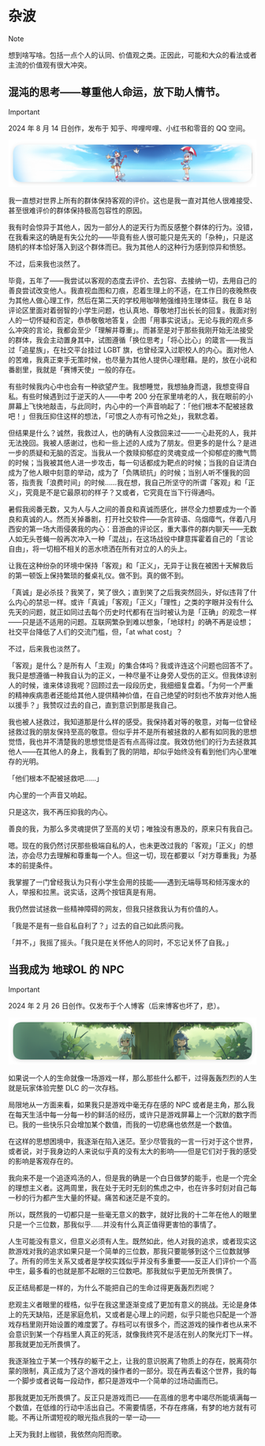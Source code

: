 # 杂波

> [!NOTE]
> 想到啥写啥。包括一点个人的认同、价值观之类。正因此，可能和大众的看法或者主流的价值观有很大冲突。

<!--markdownlint-disable-next-line MD026-->
## 混沌的思考——尊重他人命运，放下助人情节。

> [!IMPORTANT]
> 2024 年 8 月 14 日创作，发布于 知乎、哔哩哔哩、小红书和零音的 QQ 空间。

![哔哩哔哩头图分隔线 08](../assets/division_bilibili_08.png)

我一直想对世界上所有的群体保持客观的评价。这也是我一直对其他人很难接受、甚至很难评价的群体保持极高包容性的原因。

我有时会惊异于其他人，因为一部分人的逆天行为而反感整个群体的行为。没错，在我看来这的确是有失公允的——毕竟有些人很可能只是先天的「杂种」，只是这随机的样本恰好落入到这个群体而已。我为其他人的这种行为感到惊异和愤怒。

不过，后来我也淡然了。

毕竟，五年了——我尝试以客观的态度去评价、去包容、去接纳一切，去用自己的善良尝试改变他人。我直视血图和刀痕，忍着生理上的不适，在工作日的夜晚熬夜为其他人做心理工作，然后在第二天的学校用咖啡勉强维持生理体征。我在 B 站评论区里面对着弱智的小学生问题，也认真地、尊敬地打出长长的回复。我面对别人的一切怀疑和否定，恭恭敬敬地答复，企图「用事实说话」。无论与我的观点多么冲突的言论，我都会至少「理解并尊重」。而甚至是对于那些我刚开始无法接受的群体，我会主动置身其中，试图遵循「换位思考」「将心比心」的箴言——我当过「追星族」，在社交平台挂过 LGBT 旗，也曾经深入过职校人的内心。面对他人的苦难，我真正束手无策时候，也尽量为其他人提供心理慰藉。是的，放在小说和番剧里，我就是「赛博天使」一般的存在。

有些时候我内心中也会有一种欲望产生。我想睡觉，我想抽身而退，我想变得自私。有些时候遇到过于逆天的人——中考 200 分在家里啃老的人，我在眼前的小屏幕上飞快地敲击，与此同时，内心中的一个声音响起了：「他们根本不配被拯救吧！」但我压抑住这样的想法，「可恨之人亦有可怜之处」，我默念着。

但结果是什么？诚然，我救过人，也的确有人没救回来过——一心赴死的人，我并无法挽回。我被人感谢过，也和一些上述的人成为了朋友。但更多的是什么？是进一步的质疑和无脑的否定。当我从一个救赎抑郁症的灵魂变成一个抑郁症的撒气筒的时候；当我被其他人进一步攻击，每一句话都成为靶点的时候；当我的自证清白成为了他人眼中刻意的举动，成为了「负隅顽抗」的时候；当别人听不懂我的回答，指责我「浪费时间」的时候……我在想，我自己所坚守的所谓「客观」和「正义」，究竟是不是它最原初的样子？又或者，它究竟在当下行得通吗。

暑假我阅番无数，又为人与人之间的善良和真诚而感化，拼尽全力想要成为一个善良和真诚的人。然而关掉番剧，打开社交软件——杂言碎语、乌烟瘴气，伴着八月西安的第一场大雨侵袭我的内心：音游曲的评论区，重大事件的群内聊天——无数人如无头苍蝇一般再次冲入一种「混战」，在这场战役中肆意挥霍着自己的「言论自由」，将一切相不相关的恶水喷洒在所有对立的人的头上。

让我在这种纷杂的环境中保持「客观」和「正义」，无异于让我在被困十天解救后的第一顿饭上保持繁琐的餐桌礼仪。做不到。真的做不到。

「真诚」是必杀技？我笑了，笑了很久；直到笑了之后我突然回头，好似违背了什么内心的禁忌一样。或许「真诚」「客观」「正义」「理性」之类的字眼并没有什么先天的问题，就正如同过去每个历史时代都有在当时被认为是「正确」的观念一样——只是适不适用的问题。互联网繁杂到难以想象，「地球村」的确不再是设想；社交平台降低了人们的交流门槛，但，「at what cost」？

不过，后来我也淡然了。

「客观」是什么？是所有人「主观」的集合体吗？我或许连这个问题也回答不了。我只是想遵循一种我自认为的正义，一种尽量不让身旁人受伤的正义。但我体谅别人的时候，谁来体谅我呢？回顾过去一段段历史，我细细复盘着。「为何一个严重的精神疾病患者还能给其他人提供精神价值，在自己绝望的时刻也不放弃对他人施以援手？」我赞叹过去的自己，直到意识到那是我自己。

我也被人拯救过，我知道那是什么样的感受。我保持着对等的敬意，对每一位曾经拯救过我的朋友保持至高的敬意。但似乎并不是所有被拯救的人都有如同我的思想觉悟，我也并不清楚我的思想觉悟是否有点高得过度。我效仿他们的行为去拯救其他人——在其他人的身上，我看到了我的阴暗，却似乎始终没有看到他们内心里唯存的光明。

「他们根本不配被拯救吧……」

内心里的一个声音又响起。

只是这次，我不再压抑我的内心。

善良的我，为那么多灵魂提供了至高的关切；唯独没有惠及的，原来只有我自己。

嗯。现在的我仍然讨厌那些极端自私的人，也未更改过我的「客观」「正义」的想法，亦会尽力去理解和尊重每一个人。但这一切，现在都要以「对方尊重我」为基本的前提条件。

我掌握了一门曾经我认为只有小学生会用的技能——遇到无端辱骂和倾泻废水的人，举报和拉黑。说实话，这两个按钮真是有用。

我仍然尝试拯救一些精神障碍的网友，但我只拯救我认为有价值的人。

「我是不是有一些自私自利了？」过去的自己如此质问我。

「并不，」我摇了摇头。「我只是在关怀他人的同时，不忘记关怀了自我。」

## 当我成为 地球OL 的 NPC

> [!IMPORTANT]
> 2024 年 2 月 26 日创作。仅发布于个人博客（后来博客也坏了，悲）。

![哔哩哔哩头图分隔线 09](../assets/division_bilibili_09.png)

如果说一个人的生命就像一场游戏一样，那么那些什么都干，过得轰轰烈烈的人生就是玩家体验完整 DLC 的一次存档。

局限地从一方面来看，如果我只是游戏中毫无存在感的 NPC 或者是主角，那么我在每天生活中每一分每一秒的鲜活的经历，或许只是游戏屏幕上一个沉默的数字而已。我的一些快乐只会增加某个数值，而我的一切悲痛也依然是一个数值。

在这样的思想困境中，我逐渐在陷入迷茫。至少尽管我的一言一行对于这个世界，或者说，对于我身边的人来说似乎真的没有太大的影响——但是它们对于我的感受的影响是客观存在的。

我向来不是一个追逐鸡汤的人，但是我的确是一个白日做梦的能手，也是一个完全的理想主义者。这两周里，我在处于无时无刻的焦虑之中，也在许多时刻对自己每一秒的行为都产生大量的怀疑。痛苦和迷茫是不变的。

所以，既然我的一切都只是一些毫无意义的数字，就好比我的十二年在他人的眼里只是一个三位数，那我似乎……并没有什么真正值得更害怕的事情了。

人生可能没有意义，但意义必须有人生。既然如此，他人对我的追求，或者现实这款游戏对我的追求如果只是一个简单的三位数，那我只要能够到这个三位数就够了。所有的师生关系又或者是学校实践似乎并没有多重要——反正人们评价一个高中生，最多看的也就是那不起眼的三位数吧。那我就似乎更加无所畏惧了。

反正结局都是一样的，为什么不能把自己的生命过得更轰轰烈烈呢？

悲观主义者眼里的桎梏，似乎在我这里逐渐变成了更加有意义的挑战。无论是身体上的先天缺陷，还是家庭危机，又或者是心理上的问题，似乎只能也只配是一个游戏存档里刚开始设置的难度罢了。存档可以有很多个，而这游戏的操作者也从来不会意识到某一个存档里人真正的死活，就像我终究不是活在别人的聚光灯下一样。那我就更加无所畏惧了。

我逐渐独立于某一个残存的躯干之上，让我的意识脱离了物质上的存在，脱离荷尔蒙的限制，真正成为了这个游戏的操作者的一部分。现在再去看这个世界，我的每一个脚步或者说每一段动作，都只是游戏中一个简单的过场动画而已。

那我就更加无所畏惧了。反正只是游戏而已——在高维的思考中竭尽所能填满每一个数值，在低维的行动中活出自己。不需要情感，不存在疼痛，有梦的地方就有可能。不再让所谓短视的眼光指点我的一举一动——

上天为我封上枷锁，我依然向阳而歌。
